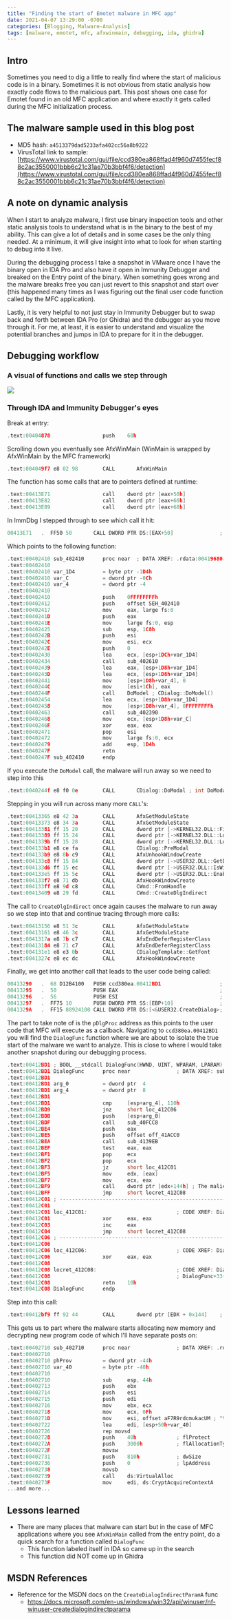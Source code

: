 ```yaml
---
title: "Finding the start of Emotet malware in MFC app"
date: 2021-04-07 13:29:00 -0700
categories: [Blogging, Malware-Analysis]
tags: [malware, emotet, mfc, afxwinmain, debugging, ida, ghidra]
---
```


## Intro
Sometimes you need to dig a little to really find where the start of malicious code is in a binary.  Sometimes it is not obvious from static analysis how exactly code flows to the malicious part.  This post shows one case for Emotet found in an old MFC application and where exactly it gets called during the MFC initialization process.

## The malware sample used in this blog post
* MD5 hash: `a4513379dad5233afa402cc56a8b9222`
* VirusTotal link to sample: [https://www.virustotal.com/gui/file/ccd380ea868ffad4f960d7455fecf88c2ac3550001bbb6c21c31ae70b3bbf4f6/detection](https://www.virustotal.com/gui/file/ccd380ea868ffad4f960d7455fecf88c2ac3550001bbb6c21c31ae70b3bbf4f6/detection)

## A note on dynamic analysis
When I start to analyze malware, I first use binary inspection tools and other static analysis tools to understand what is in the binary to the best of my ability.  This can give a lot of details and in some cases be the only thing needed.  At a minimum, it will give insight into what to look for when starting to debug into it live.

During the debugging process I take a snapshot in VMware once I have the binary open in IDA Pro and also have it open in Immunity Debugger and breaked on the Entry point of the binary.  When something goes wrong and the malware breaks free you can just revert to this snapshot and start over (this happened many times as I was figuring out the final user code function called by the MFC application).

Lastly, it is very helpful to not just stay in Immunity Debugger but to swap back and forth between IDA Pro (or Ghidra) and the debugger as you move through it.  For me, at least, it is easier to understand and visualize the potential branches and jumps in IDA to prepare for it in the debugger.

## Debugging workflow
### A visual of functions and calls we step through
<img src="{{ site.url }}/assets/img/blogging/emotet-start-mfc.png"/>

### Through IDA and Immunity Debugger's eyes
Break at entry:
```c
.text:00404878                 push    60h
```

Scrolling down you eventually see AfxWinMain (WinMain is wrapped by AfxWinMain by the MFC framework)
```c
.text:004049f7 e8 02 98        CALL       AfxWinMain
```

The function has some calls that are to pointers defined at runtime:
```c
.text:00413E71                 call    dword ptr [eax+50h]
.text:00413E82                 call    dword ptr [eax+60h]
.text:00413E89                 call    dword ptr [eax+68h]
```

In ImmDbg I stepped through to see which call it hit:
```c
00413E71   .  FF50 50       CALL DWORD PTR DS:[EAX+50]               ;  ccd380ea.00402410
```

Which points to the following function:
```c
.text:00402410 sub_402410      proc near  ; DATA XREF: .rdata:00419680↓o
.text:00402410
.text:00402410 var_1D4         = byte ptr -1D4h
.text:00402410 var_C           = dword ptr -0Ch
.text:00402410 var_4           = dword ptr -4
.text:00402410
.text:00402410                 push    0FFFFFFFFh
.text:00402412                 push    offset SEH_402410
.text:00402417                 mov     eax, large fs:0
.text:0040241D                 push    eax
.text:0040241E                 mov     large fs:0, esp
.text:00402425                 sub     esp, 1C8h
.text:0040242B                 push    esi
.text:0040242C                 mov     esi, ecx
.text:0040242E                 push    0
.text:00402430                 lea     ecx, [esp+1DCh+var_1D4]
.text:00402434                 call    sub_402610
.text:00402439                 lea     eax, [esp+1D8h+var_1D4]
.text:0040243D                 lea     ecx, [esp+1D8h+var_1D4]
.text:00402441                 mov     [esp+1D8h+var_4], 0
.text:0040244C                 mov     [esi+1Ch], eax
.text:0040244F                 call    DoModel ; CDialog::DoModel()
.text:00402454                 lea     ecx, [esp+1D8h+var_1D4]
.text:00402458                 mov     [esp+1D8h+var_4], 0FFFFFFFFh
.text:00402463                 call    sub_402390
.text:00402468                 mov     ecx, [esp+1D8h+var_C]
.text:0040246F                 xor     eax, eax
.text:00402471                 pop     esi
.text:00402472                 mov     large fs:0, ecx
.text:00402479                 add     esp, 1D4h
.text:0040247F                 retn
.text:0040247F sub_402410      endp
```

If you execute the `DoModel` call, the malware will run away so we need to step into this
```c
.text:0040244f e8 f0 0e        CALL       CDialog::DoModal ; int DoModal(CDialog * this)
```

Stepping in you will run across many more `CALL`'s:
```c
.text:00413365 e8 42 3a        CALL       AfxGetModuleState
.text:00413373 e8 34 3a        CALL       AfxGetModuleState
.text:00413381 ff 15 20        CALL       dword ptr [->KERNEL32.DLL::FindResourceA]
.text:00413389 ff 15 24        CALL       dword ptr [->KERNEL32.DLL::LoadResource]
.text:0041339b ff 15 28        CALL       dword ptr [->KERNEL32.DLL::LockResource]
.text:004133b1 e8 ce fa        CALL       CDialog::PreModal
.text:004133b9 e8 8b c9        CALL       AfxUnhookWindowCreate
.text:004133c8 ff 15 84        CALL       dword ptr [->USER32.DLL::GetDesktopWindow]
.text:004133d6 ff 15 ec        CALL       dword ptr [->USER32.DLL::IsWindowEnabled]
.text:004133e5 ff 15 5c        CALL       dword ptr [->USER32.DLL::EnableWindow]
.text:004133f7 e8 71 db        CALL       AfxHookWindowCreate
.text:004133ff e8 9d c8        CALL       CWnd::FromHandle
.text:00413409 e8 29 fd        CALL       CWnd::CreateDlgIndirect
```

The call to `CreateDlgIndirect` once again causes the malware to run away so we step into that and continue tracing through more calls:
```c
.text:00413156 e8 51 3c        CALL       AfxGetModuleState
.text:00413161 e8 46 3c        CALL       AfxGetModuleState
.text:0041317a e8 7b c7        CALL       AfxEndDeferRegisterClass
.text:00413184 e8 71 c7        CALL       AfxEndDeferRegisterClass
.text:004131e1 e8 e3 0b        CALL       CDialogTemplate::GetFont
.text:0041327c e8 ec dc        CALL       AfxHookWindowCreate
```

Finally, we get into another call that leads to the user code being called:
```c
00413290   .  68 D12B4100   PUSH ccd380ea.00412BD1                   ; |pDlgProc = ccd380ea.00412BD1
00413295   .  50            PUSH EAX                                 ; |hOwner
00413296   .  56            PUSH ESI                                 ; |pTemplate
00413297   .  FF75 10       PUSH DWORD PTR SS:[EBP+10]               ; |hInst
0041329A   .  FF15 88924100 CALL DWORD PTR DS:[<&USER32.CreateDialog>; \CreateDialogIndirectParamA
```

The part to take note of is the `pDlgProc` address as this points to the user code that MFC will execute as a callback. Navigating to `ccd380ea.00412BD1` you will find the `DialogFunc` function where we are about to isolate the true start of the malware we want to analyze.  This is close to where I would take another snapshot during our debugging process.

```c
.text:00412BD1 ; BOOL __stdcall DialogFunc(HWND, UINT, WPARAM, LPARAM)
.text:00412BD1 DialogFunc      proc near               ; DATA XREF: sub_413137+159↓o
.text:00412BD1
.text:00412BD1 arg_0           = dword ptr  4
.text:00412BD1 arg_4           = dword ptr  8
.text:00412BD1
.text:00412BD1                 cmp     [esp+arg_4], 110h
.text:00412BD9                 jnz     short loc_412C06
.text:00412BDB                 push    [esp+arg_0]
.text:00412BDF                 call    sub_40FCC8
.text:00412BE4                 push    eax
.text:00412BE5                 push    offset off_41ACC0
.text:00412BEA                 call    sub_4139EB
.text:00412BEF                 test    eax, eax
.text:00412BF1                 pop     ecx
.text:00412BF2                 pop     ecx
.text:00412BF3                 jz      short loc_412C01
.text:00412BF5                 mov     edx, [eax]
.text:00412BF7                 mov     ecx, eax
.text:00412BF9                 call    dword ptr [edx+144h] ; The malicious code starts with this call
.text:00412BFF                 jmp     short locret_412C08
.text:00412C01 ; ---------------------------------------------------------------------------
.text:00412C01
.text:00412C01 loc_412C01:                             ; CODE XREF: DialogFunc+22↑j
.text:00412C01                 xor     eax, eax
.text:00412C03                 inc     eax
.text:00412C04                 jmp     short locret_412C08
.text:00412C06 ; ---------------------------------------------------------------------------
.text:00412C06
.text:00412C06 loc_412C06:                             ; CODE XREF: DialogFunc+8↑j
.text:00412C06                 xor     eax, eax
.text:00412C08
.text:00412C08 locret_412C08:                          ; CODE XREF: DialogFunc+2E↑j
.text:00412C08                                         ; DialogFunc+33↑j
.text:00412C08                 retn    10h
.text:00412C08 DialogFunc      endp
```

Step into this call:
```c
.text:00412bf9 ff 92 44        CALL       dword ptr [EDX + 0x144]    ;  ccd380ea.00402710
```

This gets us to part where the malware starts allocating new memory and decrypting new program code of which I'll have separate posts on:
```c
.text:00402710 sub_402710      proc near               ; DATA XREF: .rdata:004198EC↓o
.text:00402710
.text:00402710 phProv          = dword ptr -44h
.text:00402710 var_40          = byte ptr -40h
.text:00402710
.text:00402710                 sub     esp, 44h
.text:00402713                 push    ebx
.text:00402714                 push    esi
.text:00402715                 push    edi
.text:00402716                 mov     ebx, ecx
.text:00402718                 mov     ecx, 0Fh
.text:0040271D                 mov     esi, offset aF7R9rdcmukacUM ; "%F}7~R9RdcMUkAc{U*Mzcn#F~U}e%#nVFwu~zio"...
.text:00402722                 lea     edi, [esp+50h+var_40]
.text:00402726                 rep movsd
.text:00402728                 push    40h             ; flProtect
.text:0040272A                 push    3000h           ; flAllocationType
.text:0040272F                 movsw
.text:00402731                 push    810h            ; dwSize
.text:00402736                 push    0               ; lpAddress
.text:00402738                 movsb
.text:00402739                 call    ds:VirtualAlloc
.text:0040273F                 mov     edi, ds:CryptAcquireContextA
...and more...
```

## Lessons learned
* There are many places that malware can start but in the case of MFC applications where you see `AfxWinMain` called from the entry point, do a quick search for a function called `DialogFunc`
    * This function labeled itself in IDA so came up in the search
    * This function did NOT come up in Ghidra

## MSDN References
* Reference for the MSDN docs on the `CreateDialogIndirectParamA` func
  * https://docs.microsoft.com/en-us/windows/win32/api/winuser/nf-winuser-createdialogindirectparama